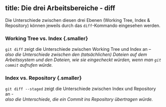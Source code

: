 title: Die drei Arbeitsbereiche - diff
---

Die Unterschiede zwischen diesen drei Ebenen (Working Tree, Index & Repository) 
können jeweils durch das `diff`-Kommando eingesehen werden.

### Working Tree vs. Index {.smaller}

`git diff` zeigt die Unterschiede zwischen Working Tree und Index an –  
*also die Unterschiede zwischen den (tatsächlichen) Dateien auf dem Arbeitssystem
und den Dateien, wie sie eingecheckt würden, wenn man `git commit` aufrufen würde.*

### Index vs. Repository {.smaller}

`git diff --staged` zeigt die Unterschiede zwischen Index und Repository an -  
*also die Unterschiede, die ein Commit ins Repository übertragen würde.*


